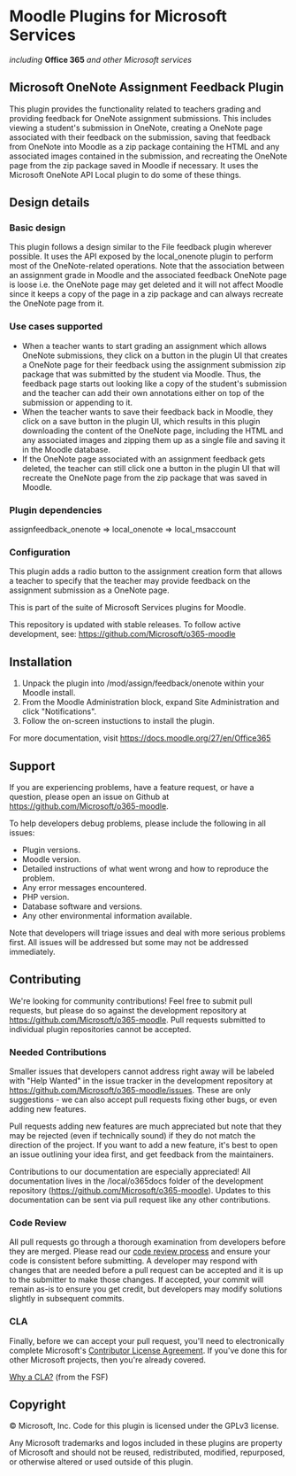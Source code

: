 # Moodle Plugins for Microsoft Services
*including* **Office 365** *and other Microsoft services*

## Microsoft OneNote Assignment Feedback Plugin

This plugin provides the functionality related to teachers grading and providing feedback for OneNote assignment submissions. This includes viewing a student's submission in OneNote, creating a OneNote page associated with their feedback on the submission, saving that feedback from OneNote into Moodle as a zip package containing the HTML and any associated images contained in the submission, and recreating the OneNote page from the zip package saved in Moodle if necessary. It uses the Microsoft OneNote API Local plugin to do some of these things.


## Design details

### Basic design
This plugin follows a design similar to the File feedback plugin wherever possible. It uses the API exposed by the local_onenote plugin to perform most of the OneNote-related operations.
Note that the association between an assignment grade in Moodle and the associated feedback OneNote page is loose i.e. the OneNote page may get deleted and it will not affect Moodle since it keeps a copy of the page in a zip package and can always recreate the OneNote page from it.

### Use cases supported
- When a teacher wants to start grading an assignment which allows OneNote submissions, they click on a button in the plugin UI that creates a OneNote page for their feedback using the assignment submission zip package that was submitted by the student via Moodle. Thus, the feedback page starts out looking like a copy of the student's submission and the teacher can add their own annotations either on top of the submission or appending to it.
- When the teacher wants to save their feedback back in Moodle, they click on a save button in the plugin UI, which results in this plugin downloading the content of the OneNote page, including the HTML and any associated images and zipping them up as a single file and saving it in the Moodle database.
- If the OneNote page associated with an assignment feedback gets deleted, the teacher can still click one a button in the plugin UI that will recreate the OneNote page from the zip package that was saved in Moodle.

### Plugin dependencies
assignfeedback_onenote => local_onenote => local_msaccount

### Configuration
This plugin adds a radio button to the assignment creation form that allows a teacher to specify that the teacher may provide feedback on the assignment submission as a OneNote page.


This is part of the suite of Microsoft Services plugins for Moodle.

This repository is updated with stable releases. To follow active development, see: https://github.com/Microsoft/o365-moodle

## Installation

1. Unpack the plugin into /mod/assign/feedback/onenote within your Moodle install.
2. From the Moodle Administration block, expand Site Administration and click "Notifications".
3. Follow the on-screen instuctions to install the plugin.

For more documentation, visit https://docs.moodle.org/27/en/Office365

## Support

If you are experiencing problems, have a feature request, or have a question, please open an issue on Github at https://github.com/Microsoft/o365-moodle.

To help developers debug problems, please include the following in all issues:
- Plugin versions.
- Moodle version.
- Detailed instructions of what went wrong and how to reproduce the problem.
- Any error messages encountered.
- PHP version.
- Database software and versions.
- Any other environmental information available.

Note that developers will triage issues and deal with more serious problems first. All issues will be addressed but some may not be addressed immediately.

## Contributing

We're looking for community contributions! Feel free to submit pull requests, but please do so against the development repository at https://github.com/Microsoft/o365-moodle. Pull requests submitted to individual plugin repositories cannot be accepted.

### Needed Contributions
Smaller issues that developers cannot address right away will be labeled with "Help Wanted" in the issue tracker in the development repository at https://github.com/Microsoft/o365-moodle/issues. These are only suggestions - we can also accept pull requests fixing other bugs, or even adding new features.

Pull requests adding new features are much appreciated but note that they may be rejected (even if technically sound) if they do not match the direction of the project. If you want to add a new feature, it's best to open an issue outlining your idea first, and get feedback from the maintainers.

Contributions to our documentation are especially appreciated! All documentation lives in the /local/o365docs folder of the development repository (https://github.com/Microsoft/o365-moodle). Updates to this documentation can be sent via pull request like any other contributions.

### Code Review
All pull requests go through a thorough examination from developers before they are merged. Please read our [code review process](https://github.com/Microsoft/o365-moodle/tree/master/local/o365docs/codereview.md) and ensure your code is consistent before submitting. A developer may respond with changes that are needed before a pull request can be accepted and it is up to the submitter to make those changes. If accepted, your commit will remain as-is to ensure you get credit, but developers may modify solutions slightly in subsequent commits.

### CLA
Finally, before we can accept your pull request, you'll need to electronically complete Microsoft's [Contributor License Agreement](https://cla.microsoft.com/). If you've done this for other Microsoft projects, then you're already covered.

[Why a CLA?](https://www.gnu.org/licenses/why-assign.html) (from the FSF)

## Copyright

&copy; Microsoft, Inc.  Code for this plugin is licensed under the GPLv3 license.

Any Microsoft trademarks and logos included in these plugins are property of Microsoft and should not be reused, redistributed, modified, repurposed, or otherwise altered or used outside of this plugin.
